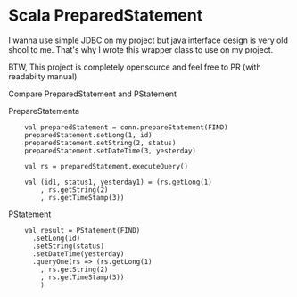 Scala PreparedStatement
=====
I wanna use simple JDBC on my project but java interface design is very old shool to me.
That's why I wrote this wrapper class to use on my project. 

BTW, This project is completely opensource and feel free to PR (with readabilty manual)

Compare PreparedStatement and PStatement
 
PrepareStatementa
```
    val preparedStatement = conn.prepareStatement(FIND)
    preparedStatement.setLong(1, id)
    preparedStatement.setString(2, status)
    preparedStatement.setDateTime(3, yesterday)
    
    val rs = preparedStatement.executeQuery()

    val (id1, status1, yesterday1) = (rs.getLong(1)
        , rs.getString(2)
        , rs.getTimeStamp(3))
```

PStatement
```
    val result = PStatement(FIND)
      .setLong(id)
      .setString(status)
      .setDateTime(yesterday)
      .queryOne(rs => (rs.getLong(1)
        , rs.getString(2)
        , rs.getTimeStamp(3))
        )
```
